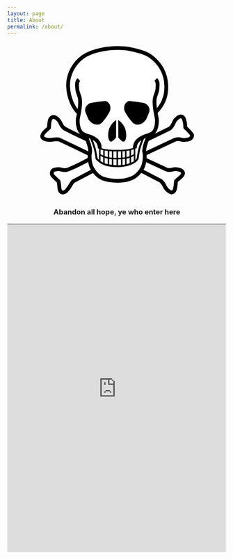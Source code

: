 ```yaml
---
layout: page
title: About
permalink: /about/
---
```

<div style="zoom: 0.7; -moz-transform: scale(0.5); text-align: center; padding: 10px;">
<svg xmlns="http://www.w3.org/2000/svg" width="510" height="490" version="1">
  <path fill="#FFF" stroke="#000" stroke-width="12.5" d="M335.4 412.27l63.28 32.9c14.98 13.03 11.24 21.9 21.65 29.96 10.26 9.43 16.8 10.96 22.9 2.08 4.85-10.1 3.88-20.2 5.4-31.2 7.08-6.8 12.9-10.2 18.74-17 6.38-7.1 6.1-14.1-3.75-19.1-8.2-3.3-15.96-5-25.8-2.1-6.26 2-12.92 3.1-21.24-.4l-68.28-31.7-194-67.3c-26.1-12.7-47.78-22.2-73.6-36.5-14.02-11.1-9.5-23.8-26.48-34.1-7.47-3.7-12.87-5.4-18.85 4.8-3.82 9-3.52 18.6-4.1 27.9-6.68 7.2-14.24 11.4-19.73 20.3-7.95 12.8 4.1 17 10.6 18.6 18.44 4.6 25.1-3.7 42.1-.3 33.05 15.4 66.4 31.4 98.3 47.1z" stroke-linejoin="round"/>
  <path fill="#FFF" stroke="#000" stroke-width="12.5" d="M349.56 354.82l94.5-44.54c17.9-7.08 20.4 2.9 36.2 0 12.08-.14 22.07-4.86 21.24-16.23-6.1-9.03-11.8-14.7-22.48-24.57.56-10.54-1.4-20.67-5.4-30.8-4.17-5.97-11.67-8.6-22.9 2.08-11.38 8.6-7.78 20.12-22.07 32.05-23.3 11.6-44.54 21.8-70.35 34.6l-196.5 67.9c-22.75 12.1-43.42 23.3-69.5 33.3-21.24 5.3-20.4-7.7-46.2.9-7.37 5.8-7.23 14.2-1.26 20.4 6.93 6.8 11.8 11.1 17.9 17.1 1.94 8.6 2.22 16 3.33 26.3 4.16 12.6 13.33 11.9 21.23 5.8 3.47-4.3 7.77-8.2 10.4-12.9 3.6-6.2 7.64-13.3 12.5-19.1l62.85-33.3z" stroke-linejoin="round"/>
  <path fill="#FFF" stroke="#000" stroke-width="12.5" d="M128.5 221.56c-19.14-18.6-32.5-50.9-34.37-85.75-2-38.4 18.22-76.5 48.54-98.3C176.64 13.6 233.43 7 268.75 8.8c23.92.02 77.2 12.42 96.02 26.43 33 24 50.68 58.04 51.9 96.85 1.82 38.98-14.6 68.68-34.7 87.2"/>
  <path fill="#FFF" d="M130.4 215s-23.13 70.03 21.44 81.97l16.25 93.66c17.1 73.72 154.4 73.77 174.6 0l16.2-93.66c45.7-12.2 22.5-82 22.5-82z"/>
  <path fill="none" stroke="#000" stroke-width="12.5" d="M129.66 112.27c-7.75 6.78-6.77 16.97-5.38 32.2 1.1 11.55 8.48 22.93 8.87 33.5 2.7 22.27-3.88 44.56-6.98 62.78-2.13 20.92 3.88 38.95 11.63 45.92 7.75 6.88 17.76 9.73 28.27 12.94 9.55 2.5 14.5 6.9 21.73 12.3 8.6 9.2 10.66 16.7 10.46 26m183.8-226.1c7.75 6.8 6.77 17 5.38 32.2-1.1 11.6-8.48 23-8.87 33.5-2.7 22.3 3.88 44.6 6.98 62.8 2.13 21-3.88 39-11.63 46-7.75 6.9-21.94 10.6-28.27 12.9-7.37 2.6-14.92 7.3-21.72 12.7-8.2 7.9-10.66 16.3-10.47 25.6"/>
  <path fill="none" stroke="#000" stroke-width="12.5" d="M151.82 296.96c6.94 16.8 14.3 33.16 15 50.37-3.2 13.88-2.23 30.25 1.24 43.3 4.44 17.9 21.78 39.12 39.13 46.2 17.7 6.45 28.8 8.12 48.7 8.12"/>
  <path fill="none" stroke="#000" stroke-width="12.5" d="M358.92 296.96c-6.94 16.8-14.3 33.16-14.98 50.37 3.2 13.87 2.22 30.25-1.25 43.3-4.5 17.9-22 38.5-39.4 45.58-17.4 7.1-28.5 8.8-48.3 8.8"/>
  <path stroke="#000" stroke-width="1pt" d="M251.9 245.7c-9.7 7.38-11.86 9.86-17.22 18.02-1.94 3.15-5.56 10.5-6.55 15.44-1 4.94-1.73 12.1-1.72 15.9.1 12.85 4.1 20.9 8.6 20.63 4-.5 9.1-4.7 16.8-14.1m7.1-55.7c9.7 7.3 11.9 9.8 17.2 18 2 3.1 5.6 10.5 6.6 15.4s1.8 12.1 1.7 15.9c0 12.8-4.1 20.9-8.5 20.6-4-.5-9.1-4.7-16.8-14.1m-89.5-112.3c13.5-2.4 26.5-3.9 40-5.4 17.6-4.5 26.5 15.6 21.7 30.8-6.1 13.4-14.7 25.2-24.5 36.6-7.6 8.6-16.7 9.9-25.4 7-7-2-13.4-6.3-20.4-16.3-3-8.6-5.6-13.1-9.5-23.7-3.02-9.9 1.7-24.6 18.3-29.2zm172.1 0c-13.4-2.4-26.5-3.9-39.9-5.4-17.6-4.5-26.5 15.6-21.6 30.8 6.1 13.4 14.7 25.2 24.6 36.6 7.7 8.6 16.8 9.9 25.4 7 7-2 13.5-6.3 20.4-16.3 3.1-8.6 5.7-13.1 9.6-23.7 3.1-9.9-1.7-24.6-18.3-29.2z"/>
  <path fill="none" stroke="#000" stroke-width="6.25" d="M169.23 304.53c5.7 13.34 7.45 18.4 11.55 31.72 3.5 12.3 4.8 19.8 6.95 37.26m153.37-69.7c-5.7 13.4-7.46 18.4-11.57 31.7-3.5 12.3-4.78 19.8-6.94 37.3"/>
  <path fill="none" stroke="#000" stroke-width="5" d="M193.52 335.73c14.7 9.03 40.16 10.42 62.95 10 25.4-.12 47.13-1.95 61.4-10.6m-119.2 24.15c16.23 10.2 35.33 13.7 57.32 12.88 22.8-.56 40.3-2.48 56-13.17"/>
  <path fill="none" stroke="#000" stroke-width="6.25" d="M186.9 371.64c17.36 20.95 41.6 24.6 69.17 25.32 29.5 1.08 59.16-10.65 66.8-25.3"/>
  <path stroke="#000" stroke-width="5" d="M198.44 340.26l-.4 41.2m13.93-36.83l-.2 44.12m15.2-42.25l-.43 46.2m13.96-45.16l-.22 46.83m15.4-46.4v46.82m14.57-47.1l.2 46.8m12.92-48.1l.4 46m14.8-48.5l.2 44.1m13.53-49.6l.4 41.6"/>
</svg>
</div>

<div class="message"><center><h3>Abandon all hope, ye who enter here</h3></center></div>

<div class="container">
<iframe class="responsive-iframe" src="https://www.gutenberg.org/files/120/120-h/120-h.htm" title="Treasure Island"></iframe>
</div>

<style>
.message {
  margin-top: 10pt;
  margin-bottom: 10pt;
}

.container {
  position: relative;
  overflow: hidden;
  width: 100%;
  /*padding-top: 86.25%; /* 16:9 Aspect Ratio (divide 9 by 16 = 0.5625) */
  padding-top: 150%;
}

/* Then style the iframe to fit in the container div with full height and width */
.responsive-iframe {
  position: absolute;
  top: 0;
  left: ;
  bottom: 0;
  right: 0;
  width: 100%;
  height: 100%;
}
</style>

